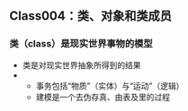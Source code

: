 ## Class004：类、对象和类成员

### 类（class）是现实世界事物的模型

* 类是对现实世界抽象所得到的结果
* * 事务包括“物质”（实体）与“运动”（逻辑）
  * 建模是一个去伪存真、由表及里的过程
